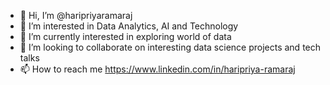 - 👋 Hi, I’m @haripriyaramaraj
- 👀 I’m interested in Data Analytics, AI and Technology
- 🌱 I’m currently interested in exploring world of data
- 💞️ I’m looking to collaborate on interesting data science projects and tech talks
- 📫 How to reach me https://www.linkedin.com/in/haripriya-ramaraj


